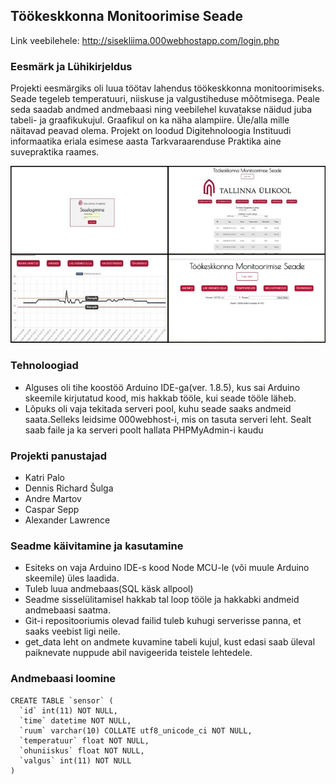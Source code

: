 ## Töökeskkonna Monitoorimise Seade

Link veebilehele: http://sisekliima.000webhostapp.com/login.php

### Eesmärk ja Lühikirjeldus
Projekti eesmärgiks oli luua töötav lahendus töökeskkonna monitoorimiseks. Seade tegeleb temperatuuri, niiskuse ja valgustiheduse mõõtmisega. Peale seda saadab andmed andmebaasi ning veebilehel kuvatakse näidud juba tabeli- ja graafikukujul. Graafikul on ka näha alampiire. Üle/alla mille näitavad peavad olema.
Projekt on loodud Digitehnoloogia Instituudi informaatika eriala esimese aasta Tarkvaraarenduse Praktika aine suvepraktika raames. 

<img src="rakendus.jpg" alt="pilt"/>

### Tehnoloogiad
  * Alguses oli tihe koostöö Arduino IDE-ga(ver. 1.8.5), kus sai Arduino skeemile kirjutatud kood, mis hakkab tööle, kui seade tööle läheb.
  * Lõpuks oli vaja tekitada serveri pool, kuhu seade saaks andmeid saata.Selleks leidsime 000webhost-i, mis on tasuta serveri leht. Sealt saab faile ja ka serveri poolt hallata PHPMyAdmin-i kaudu

### Projekti panustajad
  * Katri Palo 
  * Dennis Richard Šulga 
  * Andre Martov 
  * Caspar Sepp 
  * Alexander Lawrence
### Seadme käivitamine ja kasutamine
  * Esiteks on vaja Arduino IDE-s kood Node MCU-le (või muule Arduino skeemile) üles laadida. 
  * Tuleb luua andmebaas(SQL käsk allpool)
  * Seadme sisselülitamisel hakkab tal loop tööle ja hakkabki andmeid andmebaasi saatma.
  * Git-i repositooriumis olevad failid tuleb kuhugi serverisse panna, et saaks veebist ligi neile.
  * get_data leht on andmete kuvamine tabeli kujul, kust edasi saab üleval paiknevate nuppude abil navigeerida teistele lehtedele.

### Andmebaasi loomine
```
CREATE TABLE `sensor` (
  `id` int(11) NOT NULL,
  `time` datetime NOT NULL,
  `ruum` varchar(10) COLLATE utf8_unicode_ci NOT NULL,
  `temperatuur` float NOT NULL,
  `ohuniiskus` float NOT NULL,
  `valgus` int(11) NOT NULL
)
```
